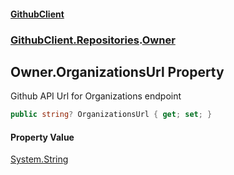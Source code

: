 #### [GithubClient](index 'index')
### [GithubClient.Repositories](GithubClient.Repositories 'GithubClient.Repositories').[Owner](GithubClient.Repositories.Owner 'GithubClient.Repositories.Owner')

## Owner.OrganizationsUrl Property

Github API Url for Organizations endpoint

```csharp
public string? OrganizationsUrl { get; set; }
```

#### Property Value
[System.String](https://docs.microsoft.com/en-us/dotnet/api/System.String 'System.String')